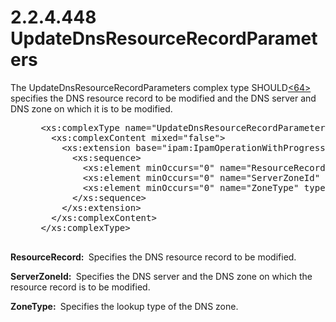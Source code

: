 <html dir="LTR" xmlns:mshelp="http://msdn.microsoft.com/mshelp" xmlns:ddue="http://ddue.schemas.microsoft.com/authoring/2003/5" xmlns:xlink="http://www.w3.org/1999/xlink" xmlns:tool="http://www.microsoft.com/tooltip">
 <body>
 <div id="header">
 <h1 class="heading">2.2.4.448 UpdateDnsResourceRecordParameters</h1>
 </div>
 <div id="mainSection">
 <div id="mainBody">
 <div id="allHistory" class="saveHistory"></div>
 <div id="sectionSection0" class="section" name="collapseableSection">
 

<p>The UpdateDnsResourceRecordParameters complex type SHOULD<a id="Appendix_A_Target_64"></a><a href="3b257e05-6300-4286-a090-0f9949d290bf.md#Appendix_A_64" aria-label="Product behavior note 64">&lt;64&gt;</a> specifies the DNS resource
record to be modified and the DNS server and DNS zone on which it is to be
modified.</p>

<dl>
<dd>
<div><pre> &lt;xs:complexType name=&quot;UpdateDnsResourceRecordParameters&quot;&gt;
   &lt;xs:complexContent mixed=&quot;false&quot;&gt;
     &lt;xs:extension base=&quot;ipam:IpamOperationWithProgressParameters&quot;&gt;
       &lt;xs:sequence&gt;
         &lt;xs:element minOccurs=&quot;0&quot; name=&quot;ResourceRecord&quot; nillable=&quot;true&quot; type=&quot;ipam:DnsResourceRecord&quot; /&gt;
         &lt;xs:element minOccurs=&quot;0&quot; name=&quot;ServerZoneId&quot; type=&quot;xsd:long&quot; /&gt;
         &lt;xs:element minOccurs=&quot;0&quot; name=&quot;ZoneType&quot; type=&quot;ipam:ZoneLookupType&quot; /&gt;
       &lt;/xs:sequence&gt;
     &lt;/xs:extension&gt;
   &lt;/xs:complexContent&gt;
 &lt;/xs:complexType&gt;
  
</pre></div>
</dd></dl>

<p><b>ResourceRecord: </b> Specifies the DNS resource
record to be modified.</p>

<p><b>ServerZoneId: </b> Specifies the DNS server and
the DNS zone on which the resource record is to be modified.</p>

<p><b>ZoneType: </b> Specifies the lookup type of the
DNS zone.</p>


 </div>
 </div>
 </div>
 </body>
</html>